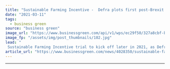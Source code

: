 ```yaml
---
title: "Sustainable Farming Incentive -  Defra plots first post-Brexit green farming subsidy pilot"
date: "2021-03-11"
tags: 
  - business green
source: "business green"
image_url: "https://www.businessgreen.com/api/v1/wps/ec29f50/327a8cbf-b00e-49b0-a09a-1d1a233aa106/2/iStock-479626314-farming-field-hedgerow-185x114.jpg"
image_fp: "/assets/img/post_thumbnails/102.jpg"
lead: "
 Sustainable Farming Incentive trial to kick off later in 2021, as Defra develops new environmentally-focused approach for supporting farmers now the UK has left the EU ..."
article_url: "https://www.businessgreen.com/news/4028350/sustainable-farming-incentive-defra-plots-post-brexit-green-farming-subsidy-pilot"
---
```


---
